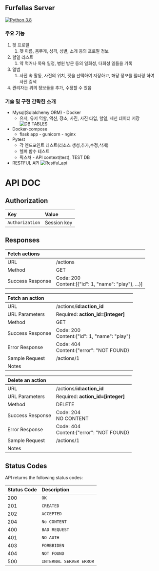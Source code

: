 ## Furfellas Server
[![Python 3.8](https://img.shields.io/badge/python-v3.8-blue)](https://www.python.org/downloads/release/python-380/)
### 주요 기능
1. 펫 프로필
   1. 펫 이름, 몸무게, 성격, 성별, 소개 등의 프로필 정보
2. 할일 리스트
   1. 약 먹거나 목욕 일정, 병원 방문 등의 일회성, 다회성 일들을 기록
3. 앨범
   1. 사진 속 활동, 사진의 위치, 펫을 선택하여 저장하고, 해당 정보를 필터링 하여 사진 검색
4. 관리자는 위의 정보들을 추가, 수정할 수 있음
### 기술 및 구현 간략한 소개
* Mysql(Sqlalchemy ORM) - Docker
  * 유저, 유저 역할, 액션, 장소, 사진, 사진 타입, 할일, 세션 데이터 저장 
  ![DB TABLES](https://user-images.githubusercontent.com/47915302/140753090-4de6dab3-8556-46b1-b75f-588b7b6c122c.png)
* Docker-compose
  * flask app - gunicorn - nginx
* Pytest 
  * 각 엔드포인트 테스트(리소스 생성,추가,수정,삭제)
  * 헬퍼 함수 테스트
  * 픽스쳐 - API context(test), TEST DB
* RESTFUL API 
![Restful_api](https://user-images.githubusercontent.com/47915302/148562064-14def396-530d-493e-a560-882f6e8f8c22.png)
# API DOC

## Authorization

| Key | Value | 
| :--- | :--- | 
| `Authorization` | Session key |

## Responses
| Fetch actions	|  |
| :--- | :--- | 
| URL	| /actions |
| Method	| GET |
| Success Response	| Code: 200 <br> Content:[{"id": 1, "name": "play"}, ...}]

| Fetch an action	|  |
| :--- | :--- | 
| URL	| /actions/<strong>id:action_id</strong> |
| URL Parameters |	Required: <strong>action_id=[integer]</strong>
| Method	| GET |
| Success Response	| Code: 200 <br> Content:{"id": 1, "name": "play"}
| Error Response	| Code: 404 <br> Content:{"error": "NOT FOUND}
| Sample Request	| /actions/1 |
| Notes	|  |

| Delete an action	|  |
| :--- | :--- | 
| URL	| /actions/<strong>id:action_id</strong> |
| URL Parameters |	Required: <strong>action_id=[integer]</strong>
| Method	| DELETE |
| Success Response	| Code: 204 <br> NO CONTENT
| Error Response	| Code: 404 <br> Content:{"error": "NOT FOUND}
| Sample Request	| /actions/1 |
| Notes	|  |

## Status Codes

API returns the following status codes:

| Status Code | Description |
| :--- | :--- |
| 200 | `OK` |
| 201 | `CREATED` |
| 202 | `ACCEPTED` |
| 204 | `No CONTENT` |
| 400 | `BAD REQUEST` |
| 401 | `NO AUTH` |
| 403 | `FORBBIDEN` |
| 404 | `NOT FOUND` |
| 500 | `INTERNAL SERVER ERROR` |